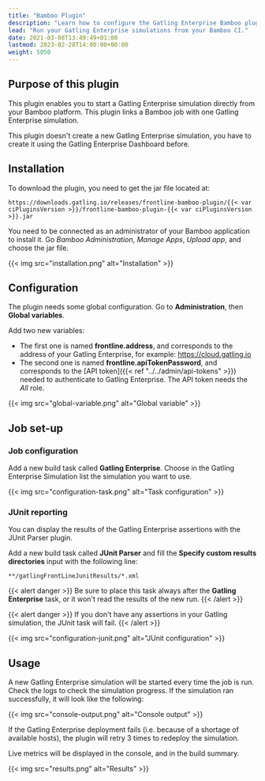```yaml
---
title: "Bamboo Plugin"
description: "Learn how to configure the Gatling Enterprise Bamboo plugin and run your simulations."
lead: "Run your Gatling Enterprise simulations from your Bamboo CI."
date: 2021-03-08T13:49:49+01:00
lastmod: 2023-02-28T14:00:00+00:00
weight: 5050
---
```


## Purpose of this plugin

This plugin enables you to start a Gatling Enterprise simulation directly from your Bamboo platform. This plugin links a Bamboo job with one Gatling Enterprise simulation.

This plugin doesn't create a new Gatling Enterprise simulation, you have to create it using the Gatling Enterprise Dashboard before.

## Installation

To download the plugin, you need to get the jar file located at:

```
https://downloads.gatling.io/releases/frontline-bamboo-plugin/{{< var ciPluginsVersion >}}/frontline-bamboo-plugin-{{< var ciPluginsVersion >}}.jar
```

You need to be connected as an administrator of your Bamboo application to install it. Go *Bamboo Administration*, *Manage Apps*, *Upload app*, and choose the jar file.

{{< img src="installation.png" alt="Installation" >}}

## Configuration

The plugin needs some global configuration. Go to __Administration__, then __Global variables__.

Add two new variables:

* The first one is named __frontline.address__, and corresponds to the address of your Gatling Enterprise, for example: https://cloud.gatling.io
* The second one is named __frontline.apiTokenPassword__, and corresponds to the [API token]({{< ref "../../admin/api-tokens" >}}) needed to authenticate to Gatling Enterprise. The API token needs the *All* role.

{{< img src="global-variable.png" alt="Global variable" >}}

## Job set-up

### Job configuration

Add a new build task called __Gatling Enterprise__. Choose in the Gatling Enterprise Simulation list the simulation you want to use.

{{< img src="configuration-task.png" alt="Task configuration" >}}

### JUnit reporting

You can display the results of the Gatling Enterprise assertions with the JUnit Parser plugin.

Add a new build task called __JUnit Parser__ and fill the __Specify custom results directories__ input with the following line:

`**/gatlingFrontLineJunitResults/*.xml`

{{< alert danger >}}
Be sure to place this task always after the __Gatling Enterprise__ task, or it won't read the results of the new run.
{{< /alert >}}

{{< alert danger >}}
If you don't have any assertions in your Gatling simulation, the JUnit task will fail.
{{< /alert >}}

{{< img src="configuration-junit.png" alt="JUnit configuration" >}}

## Usage

A new Gatling Enterprise simulation will be started every time the job is run. Check the logs to check the simulation progress. If the simulation ran successfully, it will look like the following:

{{< img src="console-output.png" alt="Console output" >}}

If the Gatling Enterprise deployment fails (i.e. because of a shortage of available hosts), the plugin will retry 3 times to redeploy the simulation.

Live metrics will be displayed in the console, and in the build summary.

{{< img src="results.png" alt="Results" >}}
